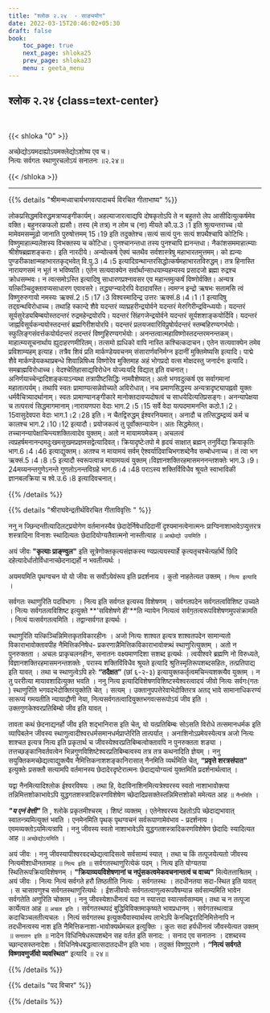```yaml
---
title: "श्लोक २.२४  - साङ्ययोग"
date: 2022-03-15T20:46:02+05:30
draft: false
book:
    toc_page: true
    next_page: shloka25
    prev_page: shloka23
    menu : geeta_menu
---
```




## श्लोक २.२४ {class=text-center}

<br/>

{{< shloka  "0"  >}}

अच्छेद्योऽयमदाह्योऽयमक्लेद्योऽशोष्य एव च।  
नित्यः सर्वगतः स्थाणुरचलोऽयं सनातनः  ॥२.२४॥

{{< /shloka >}}

---


{{% details "श्रीमन्मध्वाचार्यभगवत्पादाचर्य विरचित  गीताभाष्य" %}}

लोकप्रसिद्धमविरुद्धमत्राप्यङ्गीकार्यम्। अहल्याजारत्वाद्यपि दोषकृतोऽपि ते न बहुतरो लेप आसीदित्युत्कर्षमेव वक्ति। बहुनरकफलो ह्यसौ। तस्य (मे तत्र) न लोम च (ना) मीयते कौ.उ.3।1 इति श्रुत्यन्तराच्च।यो मामेवमसम्मूढो जानाति पुरुषोत्तमम् 15।19 इति तदुक्तेश्च।सत्यं सत्यं पुनः सत्यं शपथैश्चापि कोटिभिः। विष्णुमाहात्म्यलेशस्य विभक्तस्य च कोटिधा। पुनश्चानन्तधा तस्य पुनश्चापि ह्यनन्तधा। नैकांशसममाहात्म्याः श्रीशेषब्रह्मशङ्कराः। इति नारदीये। अन्योत्कर्ष ऐक्यं चतथैव सर्वशास्त्रेषु महाभारतमुत्तमम्। को ह्यन्यः पुण्डरीकाक्षान्महाभारतकृद्भवेत् वि.पु.3।4।5 इत्यादिग्रन्थान्तरसिद्धोत्कर्षमहाभारतविरुद्धम्। तत्र हिनास्ति नारायणसमं न भूतं न भविष्यति। एतेन सत्यवाक्येन सर्वार्थान्साधयाम्यहम्यस्य प्रसादजो ब्रह्मा रुद्रश्च क्रोधसम्भवः। न त्वत्समोऽस्ति इत्यादिषु साधारणप्रश्नावसर एव महान्तमुत्कर्षं विष्णोर्वक्ति। अन्यत्र यत्किञ्चिदुक्तावप्यसाधारण एवावसरे। तद्ध्यग्न्यादेरपि वेदादावस्ति। त्वमग्न इन्द्रो ऋषभः सतामसि त्वं विष्णुरुरुगायो नमस्यः ऋक्सं.2।5।17।3 विश्वस्मादिन्द्र उत्तरः ऋक्सं.8।4।1।1 इत्यादिषु तद्ग्रन्थविरोधाच्च।
तथाहि स्कान्दे शैवे यदन्तरं व्याघ्रहरीन्द्रयोर्वने यदन्तरं मेरुगिरीन्द्रविन्ध्ययोः। यदन्तरं सूर्यसुरेड्यबिम्बयोस्तदन्तरं रुद्रमहेन्द्रयोरपि। यदन्तरं सिंहगजेन्द्रयोर्वने यदन्तरं सूर्यशशाङ्कयोर्दिवि। यदन्तरं जाह्नविसूर्यकन्ययोस्तदन्तरं ब्रह्मगिरीशयोरपि। यदन्तरं प्रलयजवारिविप्रुषोर्यदन्तरं स्तम्बहिरण्यगर्भयोः। स्फुलिङ्गसंवर्त्तकयोर्यदन्तरं तदन्तरं विष्णुहिरण्यगर्भयोः। अनन्तत्वात्महाविष्णोस्तदन्तरमनन्तकम्। माहात्म्यसूचनार्थाय ह्युदाहरणमीरितम्। तत्समो ह्यधिको वापि नास्ति कश्चित्कदाचन। एतेन सत्यवाक्येन तमेव प्रविशाम्यहम् इत्याह। तत्रैव शिवं प्रति मार्कण्डेयवचनम् संसारार्णवनिर्मग्न इदानीं मुक्तिमेष्यसि इत्यादि। पाद्मे शैवे मार्कण्डेयकथाप्रबन्धे शिवान्निषिध्य विष्णोरेव मुक्तिमाह अहं भोगप्रदो वत्स मोक्षदस्तु जनार्दनः इत्यादि। समब्राह्मविरोधाच्च। वेदश्चेतिहासाद्यविरोधेन योज्यःयदि विद्यात् इति वचनात्। अनिर्णयाच्चेन्द्रादिशङ्कयाऽन्यथा तत्रापीष्टसिद्धिः नामवैशेष्यात्। अतो भगवदुत्कर्ष एव सर्वागमानां महातात्पर्यम्। तथापि स्वतः प्रामाण्यत्सन्नेवोच्यते अविरोधात्।
नच प्रमाणसिद्धस्य अन्यत्रादृष्ट्यापह्नवो युक्तः धर्मवैचित्र्यादर्थानाम्। स्वतः प्रामाण्यानङ्गीकारे मानोक्तदावप्यदोषत्वं च साधयेदित्यतिप्रसङ्गः। अनन्यापेक्षया च तत्परत्वं सिद्धमागमानाम्।नारायणपरा वेदाः भाग.2।5।15 सर्वे वेदा यत्पदमामनन्ति कठो.1।2।15वासुदेवपरा वेदाः भाग.1।2।28 इति। न चैतद्विरुद्धम् ईश्वरनियमात्। अनादौ च तत्सिद्धम्द्रव्यं कर्म च कालश्च भाग.2।10।12 इत्यादौ। प्रयोजकत्वं तु पूर्वोक्तन्यायेन। अतः सिद्धमेतत्। तच्चानन्यापेक्षाचिन्त्यशक्तित्वादेव युक्तम्। अतो न मायामयमेकम्।
अचलत्वं त्वप्रहर्षमनानन्दमदुःखमसुखमप्रज्ञमसद्वेत्यादिवत्। क्रियादृष्टेःतपो मे हृदयं साक्षात् ब्रह्मन् तनुर्विद्या क्रियाकृतिः भाग.6।4।46 इत्याद्युक्तम्। अतश्च न मायामयं सर्वम् ऐश्वर्यादिवाचिभगशब्देनैव सम्बोधनाच्च। तं त्वा भग ऋक्सं.5।4।8।5 इत्यादौ स्वरूपत्वान्न मायामयत्वं युक्तम्।विज्ञानशक्तिरहमासमननन्तशक्तेः भाग.3।9।24मय्यनन्तगुणेऽनन्ते गुणतोऽनन्तविग्रहे भाग.6।4।48 पराऽस्य शक्तिर्विविधैव श्रूयते स्वाभाविकी ज्ञानबलक्रिया च श्वे.उ.6।8 इत्यादिवचनात्।

{{% /details %}}



{{% details "श्रीराघवेन्द्रतीर्थविरचित गीताविवृत्तिः " %}}

ननु न ज्छिन्दन्तीत्यादिलट्प्रयोगेण वर्तमानस्यैव छेदादेर्निषेधादिदानीं
दृश्यमानत्वेनात्मनः प्राग्विनाशाभावेऽप्युत्तरत्र शस्त्रादिना विनाशः स्थादित्यतः
छेदादियोग्यतैवात्मनो नास्तीत्याह ॥ `अच्छेद्यो उयमिति` । 

अयं जीवः  **"कृत्याः प्राङ्ण्वुल"** इति सूत्रेणोक्तकृत्यसंज्ञकस्य ण्यप्रत्ययस्यार्हे कृत्यतृचश्चेत्यर्हार्थे  छिदि दहेत्यादेर्धातोर्विधानाच्छेदनाद्यर्हो न भवतीत्यर्थः । 

अयमयमिति पृथग्वचन यो यो जीवः स सर्वोऽयेवंरूप इति प्रदर्शनाय । कुतो नाहतेत्यत
उक्तम्‌ । `नित्य इत्यादि` । 

सर्वगतः स्थाणुरिति पदविभागः । नित्य इति
सर्वगत इत्यस्य विशेषणम्‌ । सर्वगतपदेन सर्वगतत्वविशिष्ट उच्यते । 
नित्यः सर्वगतत्वविशिष्ट इत्युक्ते **'सविशेषणे ही'**ति न्यायेन नित्यत्वं
सर्वग॒तत्वरूपविशेषणमुपसंक्रामति । नित्यं यत्सर्वगतत्वमिति । तद्वान्सर्वगत
इत्यर्थः । 

स्थाणुरिति यत्किञ्चिन्निमित्तकृतविकारहीनः । अजो नित्यः शाश्वत
इत्यत्र शाश्वतपदेन सामान्यतो विकाराभावोक्तावपीह नैमित्तिकनिषेध-
प्रकरणान्नैमित्तिकविकाराभावोक्त्र्थं  स्थाणुरित्युक्तम्‌ । अतो न पुनरुक्तता ।
अचलः प्राकृचलनहीनः, सनातनः वक्ष्यमाणदिशा सशब्द इत्यर्थः । त्वयीश्वरे
ब्रह्मणि नो विरुध्यते, विज्ञानशक्तिरहमासमनन्तशक्तेः , परास्य शक्तिविंविधैव
श्रूयते इत्यादि श्रुतिस्मृतिरूपशब्दसहितः, तत्प्रतिपाद्य इति यावत्‌ । तथा च
स्थाणुत्वेऽपि हरेः **“तदैक्षत”** (छां ६-२-३) इत्यायुक्तकर्तृत्वमचिन्त्यशक्त्यैव
युक्तम्‌ । न तु पररीत्या मायावशादित्युक्त भवति । ननु नित्य
इत्यादिविशेषणविशिष्टस्येश्वरत्वादयं जीवो नित्यः सर्वगः(गतः ) स्थाणुरिति
भगवदभेदोक्तिरयुक्तेति चेत्‌ । सत्यम्‌ । उक्तानुपपत्तेरेवाभेदोक्तिरत्र अतद् भावे
सामानाधिकरण्यं सारूप्यं गमयतीति न्यायाद्रौणी नेया,
नित्यसर्वगतत्वादियुक्तभगवत्सरूपोऽयं जीव इति । उक्तगुणकेश्वरप्रतिबिम्बो
जीव इति यावत्‌ । 

तावता कथं छेदनाद्यनर्हो जीव इति शद्भानिरास इति चेत्‌, यो यत्प्रतिबिम्बः सोऽसति विरोधे तत्समानधर्मक इति व्यापिबलेन जीवस्य स्थाणुत्वादीश्वरधर्मसमानधर्मप्राप्तेरिति तात्पर्यात्‌ ।
अनाशिनोऽप्रमेयस्येत्यत्र अजो नित्यः शाश्चत इत्यत्र नित्य इति प्रकृतार्थ च
जीवस्येश्वरप्रतिबिम्बत्वोक्तावपि न पुनरुक्तता शङ्या । तत्तच्छङ्कानिवर्तवत्वेन
भिन्नगुणविशिष्टेश्वरप्रतिबिम्बत्वस्य तत्र तत्र कथनादिति ज्ञेयम्‌ । ननु
सयुक्तिकमच्छेद्यत्वाद्युक्त्यैव नैमित्तिकनाशशङ्कानिरासात्‌ नैनमिति व्यर्थमिति
चेत्‌, **“प्रवृत्ते शरत्रसंपात"** इत्युक्तेः प्रसक्तौ सत्यामपि वर्तमानस्य
छेदादेरदृष्टेरात्मनः छेदाद्ययोग्यत्वं युक्तमिति प्रदर्शनार्थत्वात्‌ । 

यद्वा नैनमित्यादिश्लोक ईश्वरविषयः । तथा हि, वेदाविनाशिनमित्यत्रेश्वरस्य स्वतो
नाशाभावोक्त्या तन्निमित्तशोकाभावेऽपि युद्धगतशस्त्रादिकरणविशेषेण
च्छेदादिप्रसक्तेस्तन्निमित्तशोको ममेत्यत आह ॥ `नैनमिति` । 

***"य एनं वेत्ती"*** ति , श्लोके प्रकृतमीश्चरम्‌ । शिष्टं व्यक्तम्‌ । एतेनेश्वरस्य देहतोऽपि
च्छेदाद्यभावात्‌ स्वातन्त्र्यमित्युक्तं भवति । एनमेनमिति पृथक्‌ पृथग्वचनं
सर्वरूपाणामेवंभाव - प्रदर्शनाय । एवमव्यक्तोऽयमित्यत्रापि । ननु जीवस्य स्वतो
नाशाभावेऽपि युद्धगतशस्त्रादिकरणविशेषेण छेदादिः स्यादित्यत आह
॥ `अच्छेद्योऽयमिति` । 

अयं जीवः । ननु जीवस्यापीश्वरवदच्छेद्यत्वादिसत्वे
सर्वसाम्यं स्यात्‌ । तथा च किं तत्पूजयेत्यतो जीवस्य नित्यमीशाधीनतामाह
॥ `नित्य इति` ॥ सर्वगतस्थाणुरित्येकं पदम्‌ । नित्य इति योग्यतया
स्थितिरूपक्रियाविशेषणम्‌ । **"क्रियाव्ययविशेषणानां च
नपुंसकत्वमेकवचनान्तत्वं च वाच्य"** मित्येतत्ताश्रितम्‌ । अयं जीवः । नित्यः
नित्यं सर्वगते हरौ तिष्ठतीति नित्यः । सर्वगतस्थः । तदधीनतया सदा-स्थित
इति यावत्‌ । स चासावणुश्च सर्वगतस्थाणुरित्यर्थः । ईशजीवयोः
सर्वगतत्वाणुत्वरूपवैषम्यान्न सर्वसाम्यमिति भावेन सर्वगतेति अणुरिति चोक्तम्‌
। ननु जीवस्येशाधीनत्वं यदा न स्यात्तदा स्यात्सर्वसाम्यम्‌। तथा च न तत्पूजा
कार्येत्यत आह ॥ `अचल इति` । सर्वगतस्थपदं बुद्धिविविक्तमाकृष्यते
भावप्रधानम्‌ । सर्वगतस्थत्वान्न कदाचिञ्चलतीत्यचलः । नित्यं सर्वगतस्थ
इत्युक्त्यैवास्यार्थस्य लाभेऽपि केनचिद्वरादिनिमित्तेनापि न तदधीनत्वस्य नाश
इति नैमित्तिकनाशा-भावोक्यर्थमचल इत्युक्तिः । कुतः सदा हर्यधीनत्वं
जौवस्येत्यत उक्तम्‌ ॥ `सनातन इति` ॥ नादेन विधिनिषेधरूपशब्देन सह
वर्तत इति सनाद: । सनाद एव सनातनः । दशब्दस्य च्छान्दसस्तनादेशः ।
विधिनिषेधबद्धत्वात्सदातदधीन इति भावः । तदुक्तं विष्णुपुराणे । **“नित्यं
सर्वगते विष्णावणुर्जीवो व्यवस्थित"** इत्यादि ॥ २४॥


{{% /details %}}



{{% details "पद विचार" %}}


{{% /details %}}
